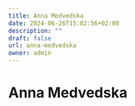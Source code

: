 ```yaml
---
title: Anna Medvedska
date: 2024-06-26T15:02:56+02:00
description: ""
draft: false
url: anna-medvedska
owner: admin
---
```

# Anna Medvedska
<!-- SECTION BREAK -->
